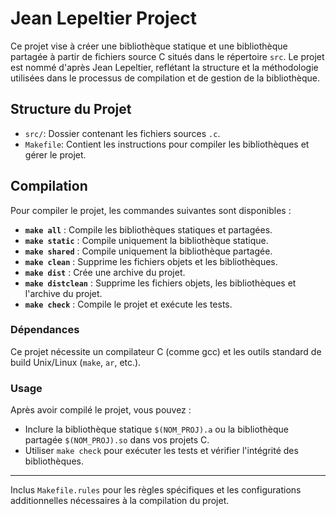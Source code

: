# Jean Lepeltier Project

Ce projet vise à créer une bibliothèque statique et une bibliothèque partagée à partir de fichiers source C situés dans le répertoire `src`. Le projet est nommé d'après Jean Lepeltier, reflétant la structure et la méthodologie utilisées dans le processus de compilation et de gestion de la bibliothèque.

## Structure du Projet

- `src/`: Dossier contenant les fichiers sources `.c`.
- `Makefile`: Contient les instructions pour compiler les bibliothèques et gérer le projet.

## Compilation

Pour compiler le projet, les commandes suivantes sont disponibles :

- **`make all`** : Compile les bibliothèques statiques et partagées.
- **`make static`** : Compile uniquement la bibliothèque statique.
- **`make shared`** : Compile uniquement la bibliothèque partagée.
- **`make clean`** : Supprime les fichiers objets et les bibliothèques.
- **`make dist`** : Crée une archive du projet.
- **`make distclean`** : Supprime les fichiers objets, les bibliothèques et l'archive du projet.
- **`make check`** : Compile le projet et exécute les tests.

### Dépendances

Ce projet nécessite un compilateur C (comme gcc) et les outils standard de build Unix/Linux (`make`, `ar`, etc.).

### Usage

Après avoir compilé le projet, vous pouvez :

- Inclure la bibliothèque statique `$(NOM_PROJ).a` ou la bibliothèque partagée `$(NOM_PROJ).so` dans vos projets C.
- Utiliser `make check` pour exécuter les tests et vérifier l'intégrité des bibliothèques.

---

Inclus `Makefile.rules` pour les règles spécifiques et les configurations additionnelles nécessaires à la compilation du projet.
